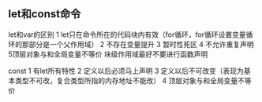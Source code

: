 ## let和const命令

let和var的区别
1 let只在命令所在的代码块内有效（for循环，for循环设置变量循环的那部分是一个父作用域）
2 不存在变量提升
3 暂时性死区
4 不允许重复声明
5顶层对象与和全局变量不等价
  块级作用域最好不要进行函数声明

const
1 有let所有特性
2 定义以后必须马上声明
3 定义以后不可改变（表现为基本类型不可改，复合类型所指的内存地址不能改）
4 顶层对象与和全局变量不等价
